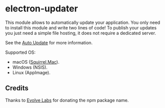 # electron-updater

This module allows to automatically update your application. You only need to install this module and write two lines of code!
To publish your updates you just need a simple file hosting, it does not require a dedicated server.

See the [Auto Update](https://electron.build/auto-update) for more information.

Supported OS:
 - macOS ([Squirrel.Mac](https://github.com/Squirrel/Squirrel.Mac)).
 - Windows (NSIS).
 - Linux (AppImage).

## Credits

Thanks to [Evolve Labs](https://www.evolvehq.com) for donating the npm package name.